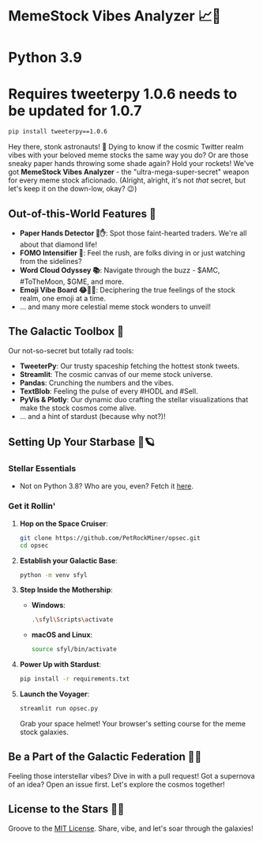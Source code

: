 # MemeStock Vibes Analyzer 📈🚀

# Python 3.9
# Requires tweeterpy 1.0.6 needs to be updated for 1.0.7

```bash
pip install tweeterpy==1.0.6
```

Hey there, stonk astronauts! 🌌 Dying to know if the cosmic Twitter realm vibes with your beloved meme stocks the same way you do? Or are those sneaky paper hands throwing some shade again? Hold your rockets! We've got **MemeStock Vibes Analyzer** - the "ultra-mega-super-secret" weapon for every meme stock aficionado. (Alright, alright, it's not *that* secret, but let's keep it on the down-low, okay? 😉)

## Out-of-this-World Features 🌟
- **Paper Hands Detector 🧻✋**: Spot those faint-hearted traders. We're all about that diamond life!
- **FOMO Intensifier 🚀**: Feel the rush, are folks diving in or just watching from the sidelines? 
- **Word Cloud Odyssey 📚**: Navigate through the buzz - $AMC, #ToTheMoon, $GME, and more.
- **Emoji Vibe Board 😂💎👐**: Deciphering the true feelings of the stock realm, one emoji at a time.
- ... and many more celestial meme stock wonders to unveil!

## The Galactic Toolbox 🌌

Our not-so-secret but totally rad tools:

- **TweeterPy**: Our trusty spaceship fetching the hottest stonk tweets.
- **Streamlit**: The cosmic canvas of our meme stock universe.
- **Pandas**: Crunching the numbers and the vibes.
- **TextBlob**: Feeling the pulse of every #HODL and #Sell.
- **PyVis & Plotly**: Our dynamic duo crafting the stellar visualizations that make the stock cosmos come alive.
- ... and a hint of stardust (because why not?)!

## Setting Up Your Starbase 🔧🪐

### Stellar Essentials
- Not on Python 3.8? Who are you, even? Fetch it [here](https://www.python.org/downloads/).

### Get it Rollin'

1. **Hop on the Space Cruiser**:
    ```bash
    git clone https://github.com/PetRockMiner/opsec.git
    cd opsec
    ```

2. **Establish your Galactic Base**:
    ```bash
    python -m venv sfyl
    ```

3. **Step Inside the Mothership**:
   
   - **Windows**:
     ```bash
     .\sfyl\Scripts\activate
     ```
   - **macOS and Linux**:
     ```bash
     source sfyl/bin/activate
     ```

4. **Power Up with Stardust**:
    ```bash
    pip install -r requirements.txt
    ```

5. **Launch the Voyager**:
    ```bash
    streamlit run opsec.py
    ```

   Grab your space helmet! Your browser's setting course for the meme stock galaxies.

## Be a Part of the Galactic Federation 🚀🤝
Feeling those interstellar vibes? Dive in with a pull request! Got a supernova of an idea? Open an issue first. Let's explore the cosmos together!

## License to the Stars 📜🤘
Groove to the [MIT License](https://choosealicense.com/licenses/mit/). Share, vibe, and let's soar through the galaxies!
